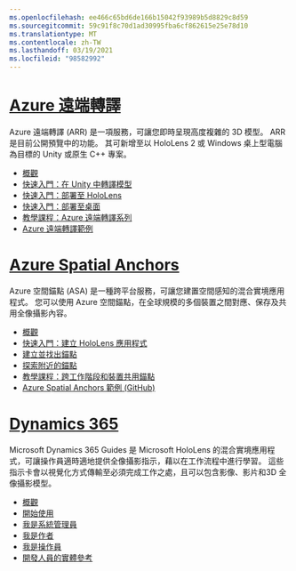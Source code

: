 ```yaml
---
ms.openlocfilehash: ee466c65bd6de166b15042f93989b5d8829c8d59
ms.sourcegitcommit: 59c91f8c70d1ad30995fba6cf862615e25e78d10
ms.translationtype: MT
ms.contentlocale: zh-TW
ms.lasthandoff: 03/19/2021
ms.locfileid: "98582992"
---
```

# <a name="azure-remote-rendering"></a>[Azure 遠端轉譯](#tab/arr)

Azure 遠端轉譯 (ARR) 是一項服務，可讓您即時呈現高度複雜的 3D 模型。 ARR 是目前公開預覽中的功能。 其可新增至以 HoloLens 2 或 Windows 桌上型電腦為目標的 Unity 或原生 C++ 專案。

* [概觀](/azure/remote-rendering/overview/about) 
* [快速入門：在 Unity 中轉譯模型](/azure/remote-rendering/quickstarts/render-model) 
* [快速入門：部署至 HoloLens](/azure/remote-rendering/quickstarts/deploy-to-hololens) 
* [快速入門：部署至桌面](/azure/remote-rendering/quickstarts/deploy-to-desktop) 
* [教學課程：Azure 遠端轉譯系列](/azure/remote-rendering/tutorials/unity/tutorial-landing) 
* [Azure 遠端轉譯範例](/azure/remote-rendering/samples/showcase-app)

# <a name="azure-spatial-anchors"></a>[Azure Spatial Anchors](#tab/asa)

Azure 空間錨點 (ASA) 是一種跨平台服務，可讓您建置空間感知的混合實境應用程式。 您可以使用 Azure 空間錨點，在全球規模的多個裝置之間對應、保存及共用全像攝影內容。

* [概觀](/azure/spatial-anchors/overview) 
* [快速入門：建立 HoloLens 應用程式](/azure/spatial-anchors/quickstarts/get-started-unity-hololens) 
* [建立並找出錨點](/azure/spatial-anchors/how-tos/create-locate-anchors-unity) 
* [探索附近的錨點](/azure/spatial-anchors/how-tos/set-up-coarse-reloc-unity)
* [教學課程：跨工作階段和裝置共用錨點](/azure/spatial-anchors/tutorials/tutorial-share-anchors-across-devices?tabs=VS%2cAndroid)  
* [Azure Spatial Anchors 範例 (GitHub)](https://github.com/Azure/azure-spatial-anchors-samples) 

# <a name="dynamics-365"></a>[Dynamics 365](#tab/D365)

Microsoft Dynamics 365 Guides 是 Microsoft HoloLens 的混合實境應用程式，可讓操作員適時適地提供全像攝影指示，藉以在工作流程中進行學習。 這些指示卡會以視覺化方式傳輸至必須完成工作之處，且可以包含影像、影片和3D 全像攝影模型。

* [概觀](/dynamics365/mixed-reality/guides/) 
* [開始使用](/dynamics365/mixed-reality/guides/get-started) 
* [我是系統管理員](/dynamics365/mixed-reality/guides/setup)
* [我是作者](/dynamics365/mixed-reality/guides/authoring-overview) 
* [我是操作員](/dynamics365/mixed-reality/guides/operator-overview) 
* [開發人員的實體參考](/dynamics365/mixed-reality/guides/developer-entity-reference)